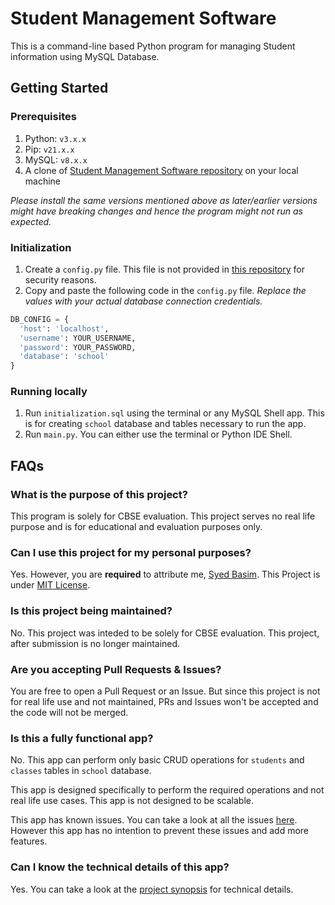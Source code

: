 # Student Management Software

This is a command-line based Python program for managing Student information using MySQL Database.

## Getting Started

### Prerequisites

1. Python: `v3.x.x`
2. Pip: `v21.x.x`
3. MySQL: `v8.x.x`
4. A clone of [Student Management Software repository](https://github.com/thesyedbasim/student-management) on your local machine

_Please install the same versions mentioned above as later/earlier versions might have breaking changes and hence the program might not run as expected._

### Initialization

1. Create a `config.py` file. This file is not provided in [this repository](https://github.com/thesyedbasim/student-management) for security reasons.
2. Copy and paste the following code in the `config.py` file. _Replace the values with your actual database connection credentials._

```python
DB_CONFIG = {
  'host': 'localhost',
  'username': YOUR_USERNAME,
  'password': YOUR_PASSWORD,
  'database': 'school'
}
```

### Running locally

1. Run `initialization.sql` using the terminal or any MySQL Shell app. This is for creating `school` database and tables necessary to run the app.
2. Run `main.py`. You can either use the terminal or Python IDE Shell.

## FAQs

### What is the purpose of this project?

This program is solely for CBSE evaluation. This project serves no real life purpose and is for educational and evaluation purposes only.

### Can I use this project for my personal purposes?

Yes. However, you are **required** to attribute me, [Syed Basim](https://www.syedbasim.com). This Project is under [MIT License](https://github.com/thesyedbasim/student-management/blob/master/LICENSE).

### Is this project being maintained?

No. This project was inteded to be solely for CBSE evaluation. This project, after submission is no longer maintained.

### Are you accepting Pull Requests & Issues?

You are free to open a Pull Request or an Issue. But since this project is not for real life use and not maintained, PRs and Issues won't be accepted and the code will not be merged.

### Is this a fully functional app?

No. This app can perform only basic CRUD operations for `students` and `classes` tables in `school` database.

This app is designed specifically to perform the required operations and not real life use cases. This app is not designed to be scalable.

This app has known issues. You can take a look at all the issues [here](https://github.com/thesyedbasim/student-management/issues). However this app has no intention to prevent these issues and add more features.

### Can I know the technical details of this app?

Yes. You can take a look at the [project synopsis](https://github.com/thesyedbasim/student-management/blob/master/SYNOPSIS.md) for technical details.
